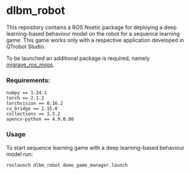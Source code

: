 # dlbm_robot
This repository contains a ROS Noetic package for deploying a deep learning-based behaviour model on the robot for a sequence learning game. 
This game works only with a respective application developed in QTrobot Studio.

To be launched an additional package is required, namely [migrave_ros_msgs](https://github.com/migrave/migrave_ros_msgs).

### Requirements:
```
numpy == 1.24.1
torch == 2.1.2
torchvision == 0.16.2
cv_bridge == 1.15.0
collections == 1.2.2
opencv-python == 4.9.0.80
```

### Usage
To start sequence learning game with a deep learning-based behaviour model run:
```
roslaunch dlbm_robot demo_game_manager.launch
```
